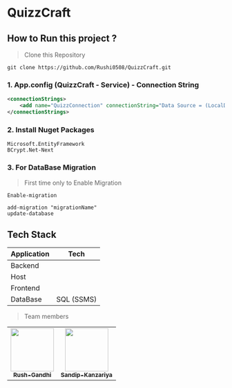 # QuizzCraft

## How to Run this project ?

> Clone this Repository

```
git clone https://github.com/Rushi0508/QuizzCraft.git
```

### 1. App.config (QuizzCraft - Service) - Connection String

```xml
<connectionStrings>
	<add name="QuizzConnection" connectionString="Data Source = (LocalDB)\MSSQLLocalDB; Initial Catalog = QuizzCraft; Integrated Security = True" providerName="System.Data.SqlClient" />
</connectionStrings>
```

### 2. Install Nuget Packages

```
Microsoft.EntityFramework
BCrypt.Net-Next
```


### 3. For DataBase Migration 
> First time only to Enable Migration
```
Enable-migration 
```

```
add-migration "migrationName"
update-database
```

## Tech Stack

| Application        | Tech                  |
| ------------------ | --------------------- |
| Backend            |                       |
| Host               |                       |
| Frontend           |                       |
| DataBase           | SQL (SSMS)            |

> Team members

<table>
  <tr>
    <td align="center">
        <a href="https://github.com/Rushi0508/QuizzCraft/graphs/contributors">
            <img src="https://github.com/Rushi0508.png" width="100px;" alt=""/>
            <br />
            <sub><b>Rush-Gandhi</b></sub>
        </a>
        <br />
    </td>
    <td align="center">
        <a href="https://github.com/Rushi0508/QuizzCraft/graphs/contributors">
            <img src="https://github.com/Sandip-Kanzariya.png" width="100px;" alt=""/>
            <br />
            <sub><b>Sandip-Kanzariya</b></sub>
        </a>
        <br />
    </td>
    </tr>
</table>
